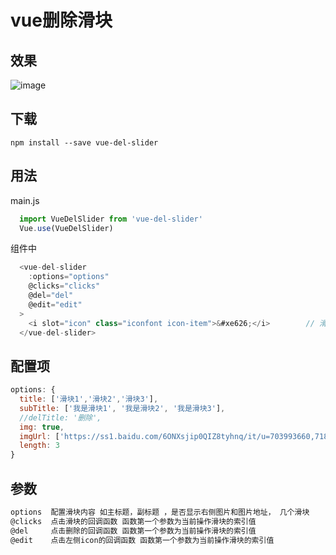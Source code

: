 # vue删除滑块

## 效果
![image](http://www.chenshujin.cn/example.gif)

## 下载
```
npm install --save vue-del-slider
```
## 用法
main.js
```javascript
  import VueDelSlider from 'vue-del-slider'
  Vue.use(VueDelSlider)  
```
组件中
```javascript
  <vue-del-slider
    :options="options"
    @clicks="clicks"
    @del="del"
    @edit="edit"
  > 
    <i slot="icon" class="iconfont icon-item">&#xe626;</i>        // 滑块左侧的icon 图片
  </vue-del-slider>
```
## 配置项
```javascript
options: {
  title: ['滑块1','滑块2','滑块3'],
  subTitle: ['我是滑块1', '我是滑块2', '我是滑块3'],
  //delTitle: '删除',
  img: true,
  imgUrl: ['https://ss1.baidu.com/6ONXsjip0QIZ8tyhnq/it/u=703993660,718082542&fm=58', ...],
  length: 3
}
```

## 参数
```javascript
options  配置滑块内容 如主标题，副标题 ，是否显示右侧图片和图片地址， 几个滑块
@clicks  点击滑块的回调函数 函数第一个参数为当前操作滑块的索引值
@del     点击删除的回调函数 函数第一个参数为当前操作滑块的索引值
@edit    点击左侧icon的回调函数 函数第一个参数为当前操作滑块的索引值
```




